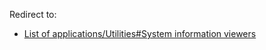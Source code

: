 Redirect to:

*   [List of applications/Utilities#System information viewers](/index.php?title=List_of_applications/Utilities&redirect=no#System_information_viewers "List of applications/Utilities")